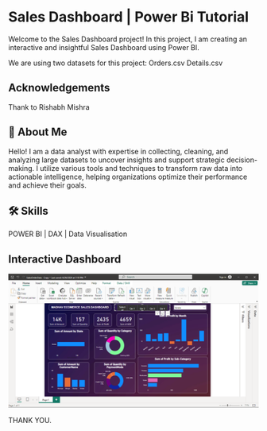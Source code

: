 
# Sales Dashboard | Power Bi Tutorial

Welcome to the Sales Dashboard project! In this project, I am creating an interactive and insightful Sales Dashboard using Power BI.

We are using two datasets for this project:
Orders.csv
Details.csv



## Acknowledgements
Thank to Rishabh Mishra

## 🚀 About Me
Hello! I am a data analyst with expertise in collecting, cleaning, and analyzing large datasets to uncover insights and support strategic decision-making. I utilize various tools and techniques to transform raw data into actionable intelligence, helping organizations optimize their performance and achieve their goals.


## 🛠 Skills
POWER BI | DAX | Data Visualisation

## Interactive Dashboard

![App Screenshot](https://github.com/GayatriBhinge/POWER-BI-SalesOrderData/blob/main/Dashboard.PNG)




THANK YOU.
